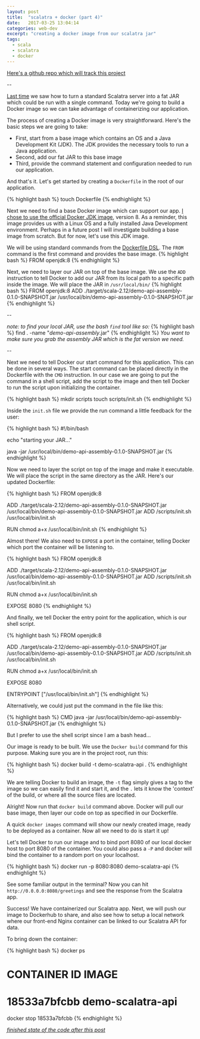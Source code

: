 ```yaml
---
layout: post
title:  "scalatra + docker (part 4)"
date:   2017-03-25 13:04:14
categories: web-dev
excerpt: "creating a docker image from our scalatra jar"
tags:
  - scala
  - scalatra
  - docker
---
```


[Here's a github repo which will track this project](https://github.com/lombardo-chcg/scalatra-docker)

--

[Last time](/web-dev/2017/03/19/scalatra+docker-(part-3).html) we saw how to turn a standard Scalatra server into a fat JAR which could be run with a single command.  Today we're going to build a Docker image so we can take advantage of containerizing our application.

The process of creating a Docker image is very straightforward.  Here's the basic steps we are going to take:

* First, start from a base image which contains an OS and a Java Development Kit (JDK).  The JDK provides the necessary tools to run a Java application.
* Second, add our fat JAR to this base image
* Third, provide the command statement and configuration needed to run our application.

And that's it. Let's get started by creating a `Dockerfile` in the root of our application.

{% highlight bash %}
touch Dockerfile
{% endhighlight %}

Next we need to find a base Docker image which can support our app.  [I chose to use the official Docker JDK image](https://hub.docker.com/_/openjdk/), version 8.  As a reminder, this image provides us with a Linux OS and a fully installed Java Development environment.  Perhaps in a future post I will investigate building a base image from scratch.  But for now, let's use this JDK image.

We will be using standard commands from the [Dockerfile DSL](https://docs.docker.com/engine/reference/builder/#from).  The `FROM` command is the first command and provides the base image.
{% highlight bash %}
FROM openjdk:8
{% endhighlight %}

Next, we need to layer our JAR on top of the base image.  We use the `ADD` instruction to tell Docker to add our JAR from its local path to a specific path inside the image.  We will place the JAR in  `/usr/local/bin/`
{% highlight bash %}
FROM openjdk:8
ADD ./target/scala-2.12/demo-api-assembly-0.1.0-SNAPSHOT.jar /usr/local/bin/demo-api-assembly-0.1.0-SNAPSHOT.jar
{% endhighlight %}

--

*note: to find your local JAR, use the bash `find` tool like so:*
{% highlight bash %}
find . -name "*demo-api-assembly*.jar"
{% endhighlight %}
*You want to make sure you grab the assembly JAR which is the fat version we need.*

--

Next we need to tell Docker our start command for this application.  This can be done in several ways.  The start command can be placed directly in the Dockerfile with the `CMD` instruction.  In our case we are going to put the command in a shell script, add the script to the image and then tell Docker to run the script upon initializing the container.

{% highlight bash %}
mkdir scripts
touch scripts/init.sh
{% endhighlight %}

Inside the `init.sh` file we provide the run command a little feedback for the user:

{% highlight bash %}
#!/bin/bash

echo "starting your JAR..."

java -jar /usr/local/bin/demo-api-assembly-0.1.0-SNAPSHOT.jar
{% endhighlight %}

Now we need to layer the script on top of the image and make it executable.  We will place the script in the same directory as the JAR.  Here's our updated Dockerfile:

{% highlight bash %}
FROM openjdk:8

ADD ./target/scala-2.12/demo-api-assembly-0.1.0-SNAPSHOT.jar /usr/local/bin/demo-api-assembly-0.1.0-SNAPSHOT.jar
ADD /scripts/init.sh /usr/local/bin/init.sh

RUN chmod a+x /usr/local/bin/init.sh
{% endhighlight %}

Almost there!  We also need to `EXPOSE` a port in the container, telling Docker which port the container will be listening to.

{% highlight bash %}
FROM openjdk:8

ADD ./target/scala-2.12/demo-api-assembly-0.1.0-SNAPSHOT.jar /usr/local/bin/demo-api-assembly-0.1.0-SNAPSHOT.jar
ADD /scripts/init.sh /usr/local/bin/init.sh

RUN chmod a+x /usr/local/bin/init.sh

EXPOSE 8080
{% endhighlight %}

And finally, we tell Docker the entry point for the application, which is our shell script.

{% highlight bash %}
FROM openjdk:8

ADD ./target/scala-2.12/demo-api-assembly-0.1.0-SNAPSHOT.jar /usr/local/bin/demo-api-assembly-0.1.0-SNAPSHOT.jar
ADD /scripts/init.sh /usr/local/bin/init.sh

RUN chmod a+x /usr/local/bin/init.sh

EXPOSE 8080

ENTRYPOINT ["/usr/local/bin/init.sh"]
{% endhighlight %}

Alternatively, we could just put the command in the file like this:

{% highlight bash %}
CMD java -jar /usr/local/bin/demo-api-assembly-0.1.0-SNAPSHOT.jar
{% endhighlight %}

But I prefer to use the shell script since I am a bash head...

Our image is ready to be built.  We use the  `Docker build` command for this purpose.  Making sure you are in the project root, run this:

{% highlight bash %}
docker build -t demo-scalatra-api .
{% endhighlight %}

We are telling Docker to build an image, the `-t` flag simply gives a tag to the image so we can easily find it and start it, and the `.` lets it know the 'context' of the build, or where all the source files are located.

Alright!  Now run that `docker build` command above.  Docker will pull our base image, then layer our code on top as specified in our Dockerfile.

A quick `docker images` command will show our newly created image, ready to be deployed as a container.  Now all we need to do is start it up!

Let's tell Docker to run our image and to bind port 8080 of our local docker host to port 8080 of the container.  You could also pass a `-P` and docker will bind the container to a random port on your localhost.  

{% highlight bash %}
docker run -p 8080:8080 demo-scalatra-api
{% endhighlight %}

See some familiar output in the terminal?  Now you can hit `http://0.0.0.0:8080/greetings` and see the response from the Scalatra app.  

Success!  We have containerized our Scalatra app.  Next, we will push our image to Dockerhub to share, and also see how to setup a local network where our front-end Nginx container can be linked to our Scalatra API for data.

To bring down the container:

{% highlight bash %}
docker ps
# CONTAINER ID        IMAGE
# 18533a7bfcbb        demo-scalatra-api

docker stop 18533a7bfcbb
{% endhighlight %}

[*finished state of the code after this post*](https://github.com/lombardo-chcg/scalatra-docker/commit/efd09e7e12365b431eb50490d500067f9e4764a7)
